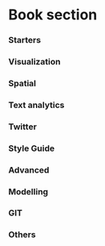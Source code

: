 # Book section

### Starters

### Visualization

### Spatial

### Text analytics

### Twitter 

### Style Guide

### Advanced 

### Modelling

### GIT

###  Others




